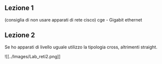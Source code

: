 ## Lezione 1

(consiglia di non usare apparati di rete cisco)
cge - Gigabit ethernet

## Lezione 2
Se ho apparati di livello uguale utilizzo la tipologia cross, altrimenti straight.

![[../Images/Lab_reti2.png]]
